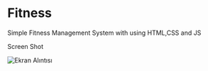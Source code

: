 # Fitness
Simple Fitness Management System with using HTML,CSS and JS

Screen Shot

![Ekran Alıntısı](https://user-images.githubusercontent.com/24936165/82740463-9a9b4400-9d51-11ea-823e-433d2d2f8a0e.PNG)
